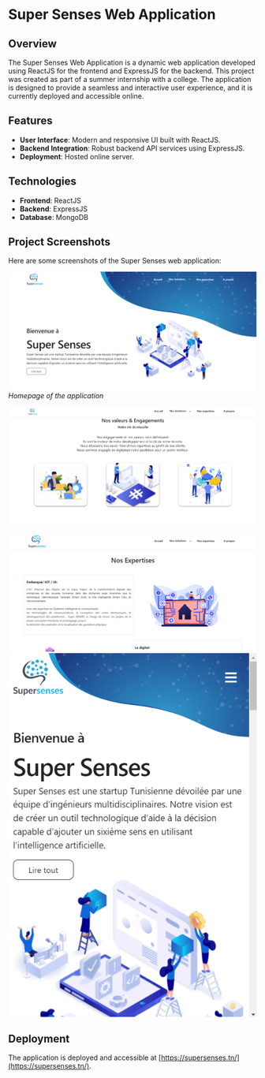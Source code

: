 # Super Senses Web Application

## Overview

The Super Senses Web Application is a dynamic web application developed using ReactJS for the frontend and ExpressJS for the backend. This project was created as part of a summer internship with a college. The application is designed to provide a seamless and interactive user experience, and it is currently deployed and accessible online.

## Features

- **User Interface**: Modern and responsive UI built with ReactJS.
- **Backend Integration**: Robust backend API services using ExpressJS.
- **Deployment**: Hosted online server.

## Technologies

- **Frontend**: ReactJS
- **Backend**: ExpressJS
- **Database**: MongoDB



## Project Screenshots

Here are some screenshots of the Super Senses web application:

![Homepage](assets/Home_interface.png)
*Homepage of the application*

![Home](assets/Home_2.png)


![Interface](assets/Nos_Expertise.png)
![Responsive](assets/responsive.png)



## Deployment

The application is deployed and accessible at [https://supersenses.tn/](https://supersenses.tn/).


